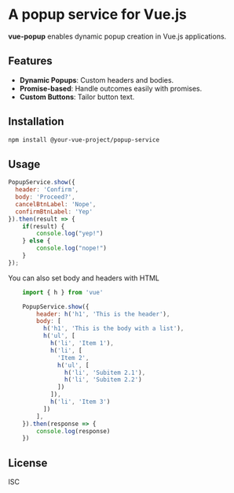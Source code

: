 # A popup service for Vue.js

**vue-popup** enables dynamic popup creation in Vue.js applications.

## Features

- **Dynamic Popups**: Custom headers and bodies.
- **Promise-based**: Handle outcomes easily with promises.
- **Custom Buttons**: Tailor button text.

## Installation

```bash
npm install @your-vue-project/popup-service
```

## Usage
```javascript
PopupService.show({
  header: 'Confirm',
  body: 'Proceed?',
  cancelBtnLabel: 'Nope',
  confirmBtnLabel: 'Yep'
}).then(result => {
    if(result) {
        console.log("yep!")
    } else {
        console.log("nope!")
    }
});
```
You can also set body and headers with HTML

```javascript
    import { h } from 'vue'

    PopupService.show({
        header: h('h1', 'This is the header'),
        body: [
          h('h1', 'This is the body with a list'),
          h('ul', [
            h('li', 'Item 1'),
            h('li', [
              'Item 2',
              h('ul', [
                h('li', 'Subitem 2.1'),
                h('li', 'Subitem 2.2')
              ])
            ]),
            h('li', 'Item 3')
          ])
        ],
    }).then(response => {
        console.log(response)
    })
```

## License
ISC